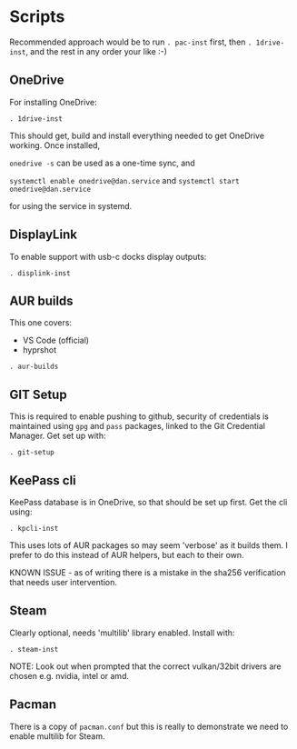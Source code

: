 # Scripts

Recommended approach would be to run `. pac-inst` first, then `. 1drive-inst`, and the rest in any order your like :-)

## OneDrive

For installing OneDrive:

`. 1drive-inst`

This should get, build and install everything needed to get OneDrive working. Once installed,

`onedrive -s` can be used as a one-time sync, and

`systemctl enable onedrive@dan.service` and `systemctl start onedrive@dan.service`

for using the service in systemd.

## DisplayLink

To enable support with usb-c docks display outputs:

`. displink-inst`

## AUR builds

This one covers:
- VS Code (official)
- hyprshot

`. aur-builds`

## GIT Setup

This is required to enable pushing to github, security of credentials is maintained
using `gpg` and `pass` packages, linked to the Git Credential Manager. Get set up with:

`. git-setup`

## KeePass cli

KeePass database is in OneDrive, so that should be set up first. Get the cli using:

`. kpcli-inst`

This uses lots of AUR packages so may seem 'verbose' as it builds them. I prefer to do
this instead of AUR helpers, but each to their own.

KNOWN ISSUE - as of writing there is a mistake in the sha256 verification that needs user intervention.

## Steam

Clearly optional, needs 'multilib' library enabled. Install with:

`. steam-inst`

NOTE: Look out when prompted that the correct vulkan/32bit drivers are chosen e.g. nvidia, intel or amd.

## Pacman

There is a copy of `pacman.conf` but this is really to demonstrate we need to enable multilib for Steam.
